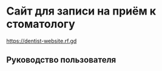 # Сайт для записи на приём к стоматологу
https://dentist-website.rf.gd
## Руководство пользователя

